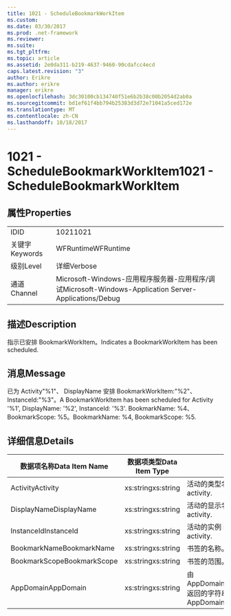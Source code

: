 ```yaml
---
title: 1021 - ScheduleBookmarkWorkItem
ms.custom: 
ms.date: 03/30/2017
ms.prod: .net-framework
ms.reviewer: 
ms.suite: 
ms.tgt_pltfrm: 
ms.topic: article
ms.assetid: 2e0da311-b219-4637-9460-90cdafcc4ecd
caps.latest.revision: "3"
author: Erikre
ms.author: erikre
manager: erikre
ms.openlocfilehash: 3dc30100cb134740f51e6b2b38c00b2054d2ab0a
ms.sourcegitcommit: bd1ef61f4bb794b25383d3d72e71041a5ced172e
ms.translationtype: MT
ms.contentlocale: zh-CN
ms.lasthandoff: 10/18/2017
---
```

# <a name="1021---schedulebookmarkworkitem"></a><span data-ttu-id="64069-102">1021 - ScheduleBookmarkWorkItem</span><span class="sxs-lookup"><span data-stu-id="64069-102">1021 - ScheduleBookmarkWorkItem</span></span>
## <a name="properties"></a><span data-ttu-id="64069-103">属性</span><span class="sxs-lookup"><span data-stu-id="64069-103">Properties</span></span>  
  
|||  
|-|-|  
|<span data-ttu-id="64069-104">ID</span><span class="sxs-lookup"><span data-stu-id="64069-104">ID</span></span>|<span data-ttu-id="64069-105">1021</span><span class="sxs-lookup"><span data-stu-id="64069-105">1021</span></span>|  
|<span data-ttu-id="64069-106">关键字</span><span class="sxs-lookup"><span data-stu-id="64069-106">Keywords</span></span>|<span data-ttu-id="64069-107">WFRuntime</span><span class="sxs-lookup"><span data-stu-id="64069-107">WFRuntime</span></span>|  
|<span data-ttu-id="64069-108">级别</span><span class="sxs-lookup"><span data-stu-id="64069-108">Level</span></span>|<span data-ttu-id="64069-109">详细</span><span class="sxs-lookup"><span data-stu-id="64069-109">Verbose</span></span>|  
|<span data-ttu-id="64069-110">通道</span><span class="sxs-lookup"><span data-stu-id="64069-110">Channel</span></span>|<span data-ttu-id="64069-111">Microsoft-Windows-应用程序服务器-应用程序/调试</span><span class="sxs-lookup"><span data-stu-id="64069-111">Microsoft-Windows-Application Server-Applications/Debug</span></span>|  
  
## <a name="description"></a><span data-ttu-id="64069-112">描述</span><span class="sxs-lookup"><span data-stu-id="64069-112">Description</span></span>  
 <span data-ttu-id="64069-113">指示已安排 BookmarkWorkItem。</span><span class="sxs-lookup"><span data-stu-id="64069-113">Indicates a BookmarkWorkItem has been scheduled.</span></span>  
  
## <a name="message"></a><span data-ttu-id="64069-114">消息</span><span class="sxs-lookup"><span data-stu-id="64069-114">Message</span></span>  
 <span data-ttu-id="64069-115">已为 Activity"%1"、 DisplayName 安排 BookmarkWorkItem:"%2"、 InstanceId:"%3"。</span><span class="sxs-lookup"><span data-stu-id="64069-115">A BookmarkWorkItem has been scheduled for Activity '%1', DisplayName: '%2', InstanceId: '%3'.</span></span>  <span data-ttu-id="64069-116">BookmarkName: %4、BookmarkScope: %5。</span><span class="sxs-lookup"><span data-stu-id="64069-116">BookmarkName: %4, BookmarkScope: %5.</span></span>  
  
## <a name="details"></a><span data-ttu-id="64069-117">详细信息</span><span class="sxs-lookup"><span data-stu-id="64069-117">Details</span></span>  
  
|<span data-ttu-id="64069-118">数据项名称</span><span class="sxs-lookup"><span data-stu-id="64069-118">Data Item Name</span></span>|<span data-ttu-id="64069-119">数据项类型</span><span class="sxs-lookup"><span data-stu-id="64069-119">Data Item Type</span></span>|<span data-ttu-id="64069-120">描述</span><span class="sxs-lookup"><span data-stu-id="64069-120">Description</span></span>|  
|--------------------|--------------------|-----------------|  
|<span data-ttu-id="64069-121">Activity</span><span class="sxs-lookup"><span data-stu-id="64069-121">Activity</span></span>|<span data-ttu-id="64069-122">xs:string</span><span class="sxs-lookup"><span data-stu-id="64069-122">xs:string</span></span>|<span data-ttu-id="64069-123">活动的类型名称。</span><span class="sxs-lookup"><span data-stu-id="64069-123">The type name of the activity.</span></span>|  
|<span data-ttu-id="64069-124">DisplayName</span><span class="sxs-lookup"><span data-stu-id="64069-124">DisplayName</span></span>|<span data-ttu-id="64069-125">xs:string</span><span class="sxs-lookup"><span data-stu-id="64069-125">xs:string</span></span>|<span data-ttu-id="64069-126">活动的显示名称。</span><span class="sxs-lookup"><span data-stu-id="64069-126">The display name of the activity.</span></span>|  
|<span data-ttu-id="64069-127">InstanceId</span><span class="sxs-lookup"><span data-stu-id="64069-127">InstanceId</span></span>|<span data-ttu-id="64069-128">xs:string</span><span class="sxs-lookup"><span data-stu-id="64069-128">xs:string</span></span>|<span data-ttu-id="64069-129">活动的实例 ID。</span><span class="sxs-lookup"><span data-stu-id="64069-129">The instance id of the activity.</span></span>|  
|<span data-ttu-id="64069-130">BookmarkName</span><span class="sxs-lookup"><span data-stu-id="64069-130">BookmarkName</span></span>|<span data-ttu-id="64069-131">xs:string</span><span class="sxs-lookup"><span data-stu-id="64069-131">xs:string</span></span>|<span data-ttu-id="64069-132">书签的名称。</span><span class="sxs-lookup"><span data-stu-id="64069-132">The name of the bookmark.</span></span>|  
|<span data-ttu-id="64069-133">BookmarkScope</span><span class="sxs-lookup"><span data-stu-id="64069-133">BookmarkScope</span></span>|<span data-ttu-id="64069-134">xs:string</span><span class="sxs-lookup"><span data-stu-id="64069-134">xs:string</span></span>|<span data-ttu-id="64069-135">书签的范围。</span><span class="sxs-lookup"><span data-stu-id="64069-135">The scope of the bookmark.</span></span>|  
|<span data-ttu-id="64069-136">AppDomain</span><span class="sxs-lookup"><span data-stu-id="64069-136">AppDomain</span></span>|<span data-ttu-id="64069-137">xs:string</span><span class="sxs-lookup"><span data-stu-id="64069-137">xs:string</span></span>|<span data-ttu-id="64069-138">由 AppDomain.CurrentDomain.FriendlyName 返回的字符串。</span><span class="sxs-lookup"><span data-stu-id="64069-138">The string returned by AppDomain.CurrentDomain.FriendlyName.</span></span>|
